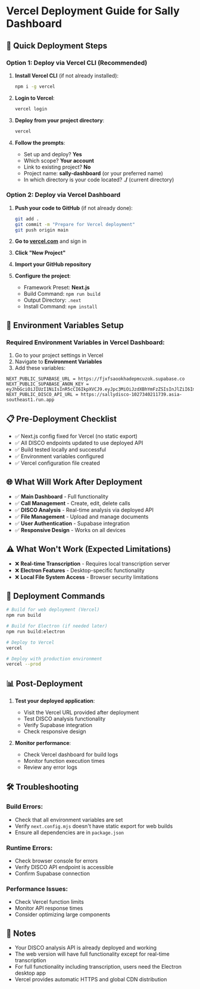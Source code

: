 # Vercel Deployment Guide for Sally Dashboard

## 🚀 Quick Deployment Steps

### Option 1: Deploy via Vercel CLI (Recommended)

1. **Install Vercel CLI** (if not already installed):
   ```bash
   npm i -g vercel
   ```

2. **Login to Vercel**:
   ```bash
   vercel login
   ```

3. **Deploy from your project directory**:
   ```bash
   vercel
   ```

4. **Follow the prompts**:
   - Set up and deploy? **Yes**
   - Which scope? **Your account**
   - Link to existing project? **No**
   - Project name: **sally-dashboard** (or your preferred name)
   - In which directory is your code located? **./** (current directory)

### Option 2: Deploy via Vercel Dashboard

1. **Push your code to GitHub** (if not already done):
   ```bash
   git add .
   git commit -m "Prepare for Vercel deployment"
   git push origin main
   ```

2. **Go to [vercel.com](https://vercel.com)** and sign in

3. **Click "New Project"**

4. **Import your GitHub repository**

5. **Configure the project**:
   - Framework Preset: **Next.js**
   - Build Command: `npm run build`
   - Output Directory: `.next`
   - Install Command: `npm install`

## 🔧 Environment Variables Setup

### Required Environment Variables in Vercel Dashboard:

1. Go to your project settings in Vercel
2. Navigate to **Environment Variables**
3. Add these variables:

```
NEXT_PUBLIC_SUPABASE_URL = https://fjxfsaookhadepmcuzok.supabase.co
NEXT_PUBLIC_SUPABASE_ANON_KEY = eyJhbGciOiJIUzI1NiIsInR5cCI6IkpXVCJ9.eyJpc3MiOiJzdXBhYmFzZSIsInJlZiI6ImZqeGZzYW9va2hhZGVwbWN1em9rIiwicm9sZSI6ImFub24iLCJpYXQiOjE3NTcyNTM1MDgsImV4cCI6MjA3MjgyOTUwOH0.RrUyUkTNhgF13pTL5orFxQvUsOgdq9s9MXLrkxXpFlk
NEXT_PUBLIC_DISCO_API_URL = https://sallydisco-1027340211739.asia-southeast1.run.app
```

## 📋 Pre-Deployment Checklist

- ✅ Next.js config fixed for Vercel (no static export)
- ✅ All DISCO endpoints updated to use deployed API
- ✅ Build tested locally and successful
- ✅ Environment variables configured
- ✅ Vercel configuration file created

## 🌐 What Will Work After Deployment

- ✅ **Main Dashboard** - Full functionality
- ✅ **Call Management** - Create, edit, delete calls
- ✅ **DISCO Analysis** - Real-time analysis via deployed API
- ✅ **File Management** - Upload and manage documents
- ✅ **User Authentication** - Supabase integration
- ✅ **Responsive Design** - Works on all devices

## ⚠️ What Won't Work (Expected Limitations)

- ❌ **Real-time Transcription** - Requires local transcription server
- ❌ **Electron Features** - Desktop-specific functionality
- ❌ **Local File System Access** - Browser security limitations

## 🔄 Deployment Commands

```bash
# Build for web deployment (Vercel)
npm run build

# Build for Electron (if needed later)
npm run build:electron

# Deploy to Vercel
vercel

# Deploy with production environment
vercel --prod
```

## 📊 Post-Deployment

1. **Test your deployed application**:
   - Visit the Vercel URL provided after deployment
   - Test DISCO analysis functionality
   - Verify Supabase integration
   - Check responsive design

2. **Monitor performance**:
   - Check Vercel dashboard for build logs
   - Monitor function execution times
   - Review any error logs

## 🛠️ Troubleshooting

### Build Errors:
- Check that all environment variables are set
- Verify `next.config.mjs` doesn't have static export for web builds
- Ensure all dependencies are in `package.json`

### Runtime Errors:
- Check browser console for errors
- Verify DISCO API endpoint is accessible
- Confirm Supabase connection

### Performance Issues:
- Check Vercel function limits
- Monitor API response times
- Consider optimizing large components

## 📝 Notes

- Your DISCO analysis API is already deployed and working
- The web version will have full functionality except for real-time transcription
- For full functionality including transcription, users need the Electron desktop app
- Vercel provides automatic HTTPS and global CDN distribution
